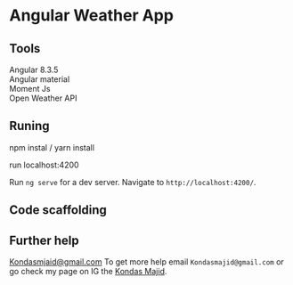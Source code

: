 # Angular Weather App



## Tools
Angular 8.3.5 </br>
Angular material </br>
Moment Js </br>
Open Weather API


## Runing

npm instal / yarn install

run  localhost:4200



Run `ng serve` for a dev server. Navigate to `http://localhost:4200/`. 

## Code scaffolding



## Further help

Kondasmjaid@gmail.com
To get more help  email `Kondasmajid@gmail.com` or go check my page on IG the [Kondas Majid](https://kondasmjaid.com/d).



